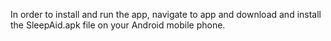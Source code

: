 In order to install and run the app, navigate to app and download and install the SleepAid.apk file on your Android mobile phone.
